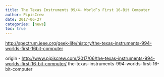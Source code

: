 ```yaml
---
title: The Texas Instruments 99/4- World’s First 16-Bit Computer
author: PipisCrew
date: 2017-06-27
categories: [news]
toc: true
---
```


http://spectrum.ieee.org/geek-life/history/the-texas-instruments-994-worlds-first-16bit-computer

origin - http://www.pipiscrew.com/2017/06/the-texas-instruments-994-worlds-first-16-bit-computer/ the-texas-instruments-994-worlds-first-16-bit-computer